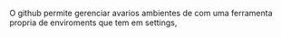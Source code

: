 O github permite gerenciar avarios ambientes de com uma ferramenta propria de enviroments que tem em settings, 